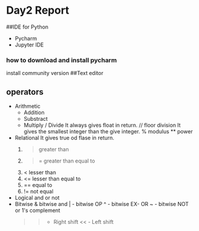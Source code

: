 # Day2 Report

##IDE for Python
- Pycharm
- Jupyter IDE
### how to download and install pycharm
install community version
##Text editor

## operators 
- Arithmetic 
	+ Addition
	- Substract
	* Multiply
	/ Divide
		It always gives float in return.
	// floor division
		It gives the smallest integer than the give integer.
	% modulus
	** power
- Relational
	It gives true od flase in return.
	1. >	greater than	
	2. >=	greater than equal to
	3. <	lesser than
	4. <=	lesser than equal to
	5. ==	equal to
	6. != 	not equal
- Logical 
	and
	or
	not
- Bitwise 
	& bitwise and
	| - bitwise OP
	^ - bitwise EX- OR
	~ - bitwise NOT or 1's complement
	>> - Right shift
	<< - Left shift
	